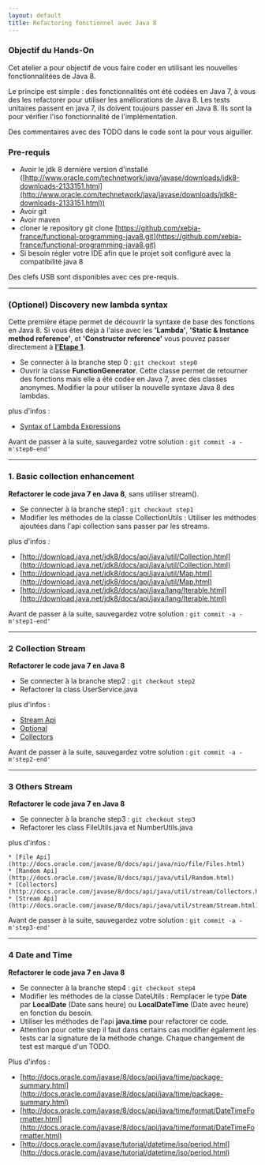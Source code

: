 ```yaml
---
layout: default
title: Refactoring fonctionnel avec Java 8
---
```


### Objectif du Hands-On

Cet atelier a pour objectif de vous faire coder en utilisant les nouvelles fonctionnalitées de Java 8.

Le principe est simple : des fonctionnalités ont été codées en Java 7, à vous des les refactorer pour utiliser les améliorations de Java 8.
Les tests unitaires passent en java 7, ils doivent toujours passer en Java 8. Ils sont la pour vérifier l'iso fonctionnalité de l'implémentation.

Des commentaires avec des TODO dans le code sont la pour vous aiguiller.

### Pre-requis
* Avoir le jdk 8 dernière version d'installé ([http://www.oracle.com/technetwork/java/javase/downloads/jdk8-downloads-2133151.html](http://www.oracle.com/technetwork/java/javase/downloads/jdk8-downloads-2133151.html))
* Avoir git
* Avoir maven
* cloner le repository git clone [https://github.com/xebia-france/functional-programming-java8.git](https://github.com/xebia-france/functional-programming-java8.git)
* Si besoin régler votre IDE afin que le projet soit configuré avec la compatibilité java 8

Des clefs USB sont disponibles avec ces pre-requis.

-----------------

### (Optionel) Discovery new lambda syntax
 Cette première étape permet de découvrir la syntaxe de base des fonctions en Java 8. Si vous êtes déja à l'aise avec les **'Lambda'**, **'Static & Instance method reference'**, et **'Constructor reference'** vous pouvez passer directement à **[l'Etape 1](#step1)**.

 * Se connecter à la branche step 0 :
     `git checkout step0`
 * Ouvrir la classe **FunctionGenerator**. Cette classe permet de retourner des fonctions mais elle a été codée en Java 7, avec des classes anonymes. Modifier la pour utiliser la nouvelle syntaxe Java 8 des lambdas.

 plus d'infos :

 * [Syntax of Lambda Expressions](http://docs.oracle.com/javase/tutorial/java/javaOO/lambdaexpressions.html#syntax)

 Avant de passer à la suite, sauvegardez votre solution : `git commit -a -m'step0-end' `

-----------------

### <a name="step1"></a>1. Basic collection enhancement
 **Refactorer le code java 7 en Java 8**, sans utiliser stream().

 * Se connecter à la branche step1 :
     `git checkout step1`
 * Modifier les méthodes de la classe CollectionUtils : Utiliser les méthodes ajoutées dans l'api collection sans passer par les streams.

 plus d'infos :

 * [http://download.java.net/jdk8/docs/api/java/util/Collection.html](http://download.java.net/jdk8/docs/api/java/util/Collection.html)
 * [http://download.java.net/jdk8/docs/api/java/util/Map.html](http://download.java.net/jdk8/docs/api/java/util/Map.html)
 * [http://download.java.net/jdk8/docs/api/java/lang/Iterable.html](http://download.java.net/jdk8/docs/api/java/lang/Iterable.html)

Avant de passer à la suite, sauvegardez votre solution : `git commit -a -m'step1-end' `

-----------------

### 2 Collection Stream
 **Refactorer le code java 7 en Java 8**

 * Se connecter à la branche step2 :
      `git checkout step2`
 * Refactorer la class UserService.java

 plus d'infos :
  * [Stream Api](http://download.java.net/jdk8/docs/api/java/util/stream/Stream.html)
  * [Optional](http://download.java.net/jdk8/docs/api/java/util/Optional.html)
  * [Collectors](http://download.java.net/jdk8/docs/api/java/util/stream/Collectors.html)

  Avant de passer à la suite, sauvegardez votre solution : `git commit -a -m'step2-end' `

  -----------------

### 3 Others Stream
 **Refactorer le code java 7 en Java 8**

 * Se connecter à la branche step3 :
      `git checkout step3`
 * Refactorer les class FileUtils.java et NumberUtils.java

  plus d'infos :

    * [File Api](http://docs.oracle.com/javase/8/docs/api/java/nio/file/Files.html)
    * [Random Api](http://docs.oracle.com/javase/8/docs/api/java/util/Random.html)
    * [Collectors](http://docs.oracle.com/javase/8/docs/api/java/util/stream/Collectors.html)
    * [Stream Api](http://docs.oracle.com/javase/8/docs/api/java/util/stream/Stream.html)

 Avant de passer à la suite, sauvegardez votre solution : `git commit -a -m'step3-end' `

  -----------------

### 4 Date and Time

**Refactorer le code java 7 en Java 8**

* Se connecter à la branche step4 :
    `git checkout step4`
* Modifier les méthodes de la classe DateUtils : Remplacer le type **Date** par **LocalDate** (Date sans heure) ou **LocalDateTime** (Date avec heure) en fonction du besoin.
* Utiliser les méthodes de l'api **java.time** pour refactorer ce code.
* Attention pour cette step il faut dans certains cas modifier également les tests car la signature de la méthode change. Chaque changement de test est marqué d'un TODO.

Plus d'infos :

 * [http://docs.oracle.com/javase/8/docs/api/java/time/package-summary.html](http://docs.oracle.com/javase/8/docs/api/java/time/package-summary.html)
 * [http://docs.oracle.com/javase/8/docs/api/java/time/format/DateTimeFormatter.html](http://docs.oracle.com/javase/8/docs/api/java/time/format/DateTimeFormatter.html)
 * [http://docs.oracle.com/javase/tutorial/datetime/iso/period.html](http://docs.oracle.com/javase/tutorial/datetime/iso/period.html)
